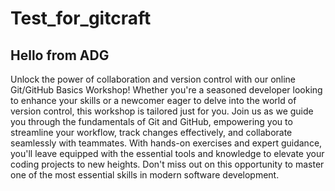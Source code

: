 # Test_for_gitcraft

## Hello from ADG

Unlock the power of collaboration and version control with our online Git/GitHub Basics Workshop! Whether you're a seasoned developer looking to enhance your skills or a newcomer eager to delve into the world of version control, this workshop is tailored just for you.</b>
Join us as we guide you through the fundamentals of Git and GitHub, empowering you to streamline your workflow, track changes effectively, and collaborate seamlessly with teammates. With hands-on exercises and expert guidance, you'll leave equipped with the essential tools and knowledge to elevate your coding projects to new heights. Don't miss out on this opportunity to master one of the most essential skills in modern software development.

